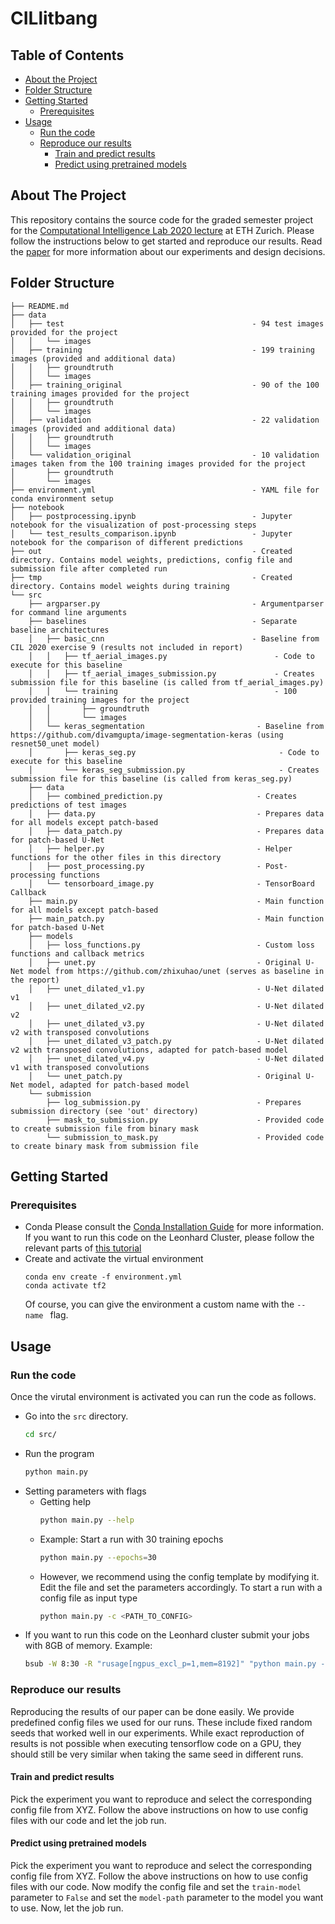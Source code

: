 # CILlitbang
## Table of Contents
* [About the Project](#about-the-project)
* [Folder Structure](#folder-structure)
* [Getting Started](#getting-started)
  * [Prerequisites](#prerequisites)
* [Usage](#usage)
  * [Run the code](#run-the-code)
  * [Reproduce our results](#reproduce-our-results)
    * [Train and predict results](#train-and-predict-results)
    * [Predict using pretrained models](#predict-using-pretrained-models)

## About The Project
This repository contains the source code for the graded semester project for the [Computational Intelligence Lab 2020 lecture](http://da.inf.ethz.ch/teaching/2020/CIL/) at ETH Zurich.
Please follow the instructions below to get started and reproduce our results.
Read the [paper](todo) for more information about our experiments and design decisions.

## Folder Structure
```
├── README.md
├── data                                             
│   ├── test                                          - 94 test images provided for the project
│   │   └── images
│   ├── training                                      - 199 training images (provided and additional data)
│   │   ├── groundtruth
│   │   └── images
│   ├── training_original                             - 90 of the 100 training images provided for the project
│   │   ├── groundtruth
│   │   └── images
│   ├── validation                                    - 22 validation images (provided and additional data)
│   │   ├── groundtruth
│   │   └── images
│   └── validation_original                           - 10 validation images taken from the 100 training images provided for the project
│       ├── groundtruth
│       └── images
├── environment.yml                                   - YAML file for conda environment setup
├── notebook                                          
│   ├── postprocessing.ipynb                          - Jupyter notebook for the visualization of post-processing steps
│   └── test_results_comparison.ipynb                 - Jupyter notebook for the comparison of different predictions
├── out                                               - Created directory. Contains model weights, predictions, config file and submission file after completed run
├── tmp                                               - Created directory. Contains model weights during training
└── src
    ├── argparser.py                                  - Argumentparser for command line arguments
    ├── baselines                                     - Separate baseline architectures
    │   ├── basic_cnn                                 - Baseline from CIL 2020 exercise 9 (results not included in report)
    │   │   ├── tf_aerial_images.py                        - Code to execute for this baseline
    │   │   ├── tf_aerial_images_submission.py             - Creates submission file for this baseline (is called from tf_aerial_images.py)
    │   │   └── training                                   - 100 provided training images for the project 
    │   │       ├── groundtruth
    │   │       └── images
    │   └── keras_segmentation                         - Baseline from https://github.com/divamgupta/image-segmentation-keras (using resnet50_unet model)
    │       ├── keras_seg.py                                - Code to execute for this baseline
    │       └── keras_seg_submission.py                     - Creates submission file for this baseline (is called from keras_seg.py)
    ├── data
    │   ├── combined_prediction.py                     - Creates predictions of test images
    │   ├── data.py                                    - Prepares data for all models except patch-based
    │   ├── data_patch.py                              - Prepares data for patch-based U-Net
    │   ├── helper.py                                  - Helper functions for the other files in this directory
    │   ├── post_processing.py                         - Post-processing functions
    │   └── tensorboard_image.py                       - TensorBoard Callback
    ├── main.py                                        - Main function for all models except patch-based
    ├── main_patch.py                                  - Main function for patch-based U-Net
    ├── models
    │   ├── loss_functions.py                          - Custom loss functions and callback metrics
    │   ├── unet.py                                    - Original U-Net model from https://github.com/zhixuhao/unet (serves as baseline in the report)
    │   ├── unet_dilated_v1.py                         - U-Net dilated v1
    │   ├── unet_dilated_v2.py                         - U-Net dilated v2
    │   ├── unet_dilated_v3.py                         - U-Net dilated v2 with transposed convolutions
    │   ├── unet_dilated_v3_patch.py                   - U-Net dilated v2 with transposed convolutions, adapted for patch-based model
    │   ├── unet_dilated_v4.py                         - U-Net dilated v1 with transposed convolutions
    │   └── unet_patch.py                              - Original U-Net model, adapted for patch-based model
    └── submission
        ├── log_submission.py                          - Prepares submission directory (see 'out' directory)
        ├── mask_to_submission.py                      - Provided code to create submission file from binary mask
        └── submission_to_mask.py                      - Provided code to create binary mask from submission file
```

## Getting Started
### Prerequisites
- Conda
  Please consult the [Conda Installation Guide](https://docs.conda.io/projects/conda/en/latest/user-guide/install/#regular-installation) for more information.
  If you want to run this code on the Leonhard Cluster, please follow the relevant parts of [this tutorial](http://kevinkle.in/jekyll/update/2019/02/28/leonhard.html)
- Create and activate the virtual environment
  ```
  conda env create -f environment.yml
  conda activate tf2
  ```
  Of course, you can give the environment a custom name with the `-- name ` flag.

## Usage
### Run the code
Once the virutal environment is activated you can run the code as follows.
- Go into the `src` directory.
  ```sh
  cd src/
  ```
- Run the program
  ```sh
  python main.py
  ```
- Setting parameters with flags
  - Getting help
    ```sh
    python main.py --help
    ```
  - Example: Start a run with 30 training epochs
    ```sh
    python main.py --epochs=30
    ```
  - However, we recommend using the config template by modifying it.
    Edit the file and set the parameters accordingly. To start a run with a config file as input type
    ```sh
    python main.py -c <PATH_TO_CONFIG>
    ```
 - If you want to run this code on the Leonhard cluster submit your jobs with 8GB of memory. Example:
   ```sh
   bsub -W 8:30 -R "rusage[ngpus_excl_p=1,mem=8192]" "python main.py -c config.cfg"
   ```
### Reproduce our results
Reproducing the results of our paper can be done easily. We provide predefined config files we used for our runs. These include fixed random seeds that worked well in our experiments. While exact reproduction of results is not possible when executing tensorflow code on a GPU, they should still be very similar when taking the same seed in different runs.
#### Train and predict results
Pick the experiment you want to reproduce and select the corresponding config file from XYZ. Follow the above instructions on how to use config files with our code and let the job run.
#### Predict using pretrained models
Pick the experiment you want to reproduce and select the corresponding config file from XYZ. Follow the above instructions on how to use config files with our code. Now modify the config file and set the `train-model` parameter to `False` and set the `model-path` parameter to the model you want to use. Now, let the job run.
